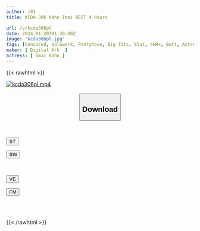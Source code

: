 ```yaml
---
author: j91
title: KCDA-306 Kaho Imai BEST 4 Hours

url: /v/kcda306pl
date: 2024-01-20T01:30:00Z
image: "kcda306pl.jpg"
tags: [Censored, Solowork, Pantyhose, Big Tits, Slut, 4HR+, Butt, Actress Best	]
maker: [ Digital Ark  ]
actress: [ Imai Kaho ]
---
```



{{< rawhtml >}}

<div class="video" data-videoid="XPG7Rzp09xHDa6o">
    <a href="javascript:;">
        <img src="/v/kcda306pl/kcda306pl.jpg" width="WIDTH" height="HEIGHT" alt="kcda306pl.mp4" loading="lazy">
    </a>
</div>

<script type="text/javascript" src="https://j91.asia/asset/on-demand-st.js"></script>

<br>
  <link rel="stylesheet" href="https://j91.asia/asset/bs5.css">
  
  <center>
  <button class="btn btn-primary" type="button" data-bs-toggle="collapse" data-bs-target=".multi-collapse" aria-expanded="false" aria-controls="multiCollapseExample1 multiCollapseExample2"><h2>Download</h2></button></center>
</p>
<div class="row">
  <div class="col">
    <div class="collapse multi-collapse" id="multiCollapseExample1">
      <div class="card card-body">
	      	      <br>
<div class="buttons">  
<p><a href="https://streamtape.to/v/XPG7Rzp09xHDa6o" target="_blank"><button class="btn-hover color-3"><i class="fa fa-download"></i> ST</button></a></p>
<p><a href="https://flaswish.com/lgqb45oq6wxj" target="_blank"><button class="btn-hover color-2"><i class="fa fa-download"></i> SW</button></a></p></div>
    </div>
  </div>
</div>
  <div class="col">
    <div class="collapse multi-collapse" id="multiCollapseExample2">
      <div class="card card-body">
	      <br>
<div class="buttons">
<p><a href="javascript:;" target="_blank"><button class="btn-hover color-9"><i class="fa fa-download"></i> VE</button></a></p>
<p><a href="javascript:;" target="_blank"><button class="btn-hover color-8"><i class="fa fa-download"></i> FM</button></a></p></div>
<br><br>
      </div>
    </div>
  </div>
</div>

{{< /rawhtml >}}